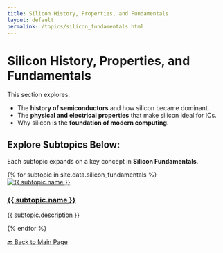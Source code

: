 ```yaml
---
title: Silicon History, Properties, and Fundamentals
layout: default
permalink: /topics/silicon_fundamentals.html
---
```


# Silicon History, Properties, and Fundamentals

This section explores:
- The **history of semiconductors** and how silicon became dominant.
- The **physical and electrical properties** that make silicon ideal for ICs.
- Why silicon is the **foundation of modern computing**.

## **Explore Subtopics Below:**
Each subtopic expands on a key concept in **Silicon Fundamentals**.

<div class="subtopic-grid">
  {% for subtopic in site.data.silicon_fundamentals %}
    <div class="subtopic-card">
      <a href="{{ subtopic.link }}">
        <img src="{{ subtopic.image }}" alt="{{ subtopic.name }}">
        <h3>{{ subtopic.name }}</h3>
        <p>{{ subtopic.description }}</p>
      </a>
    </div>
  {% endfor %}
</div>

[🔙 Back to Main Page](/index.html)
